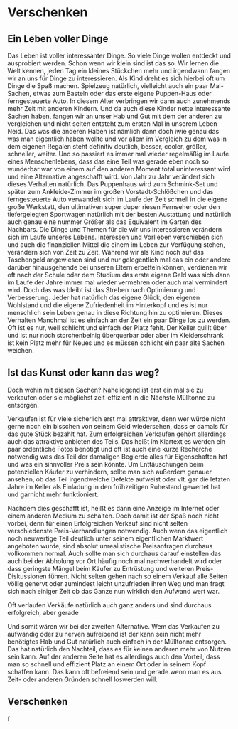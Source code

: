 # Verschenken

## Ein Leben voller Dinge
Das Leben ist voller interessanter Dinge. So viele Dinge wollen entdeckt und ausprobiert werden.
Schon wenn wir klein sind ist das so. Wir lernen die Welt kennen, jeden Tag ein kleines Stückchen mehr und irgendwann fangen wir an uns für Dinge zu interessieren. Als Kind dreht es sich hierbei oft um Dinge die Spaß machen. Spielzeug natürlich, vielleicht auch ein paar Mal-Sachen, etwas zum Basteln oder das erste eigene Puppen-Haus oder ferngesteuerte Auto. In diesem Alter verbringen wir dann auch zunehmends mehr Zeit mit anderen Kindern. Und da auch diese Kinder nette interessante Sachen haben, fangen wir an unser Hab und Gut mit dem der anderen zu vergleichen und nicht selten entsteht zum ersten Mal in unserem Leben Neid. Das was die anderen Haben ist nämlich dann doch iwie genau das was man eigentlich haben wollte und vor allem im Vergleich zu dem was in dem eigenen Regalen steht definitiv deutlich, besser, cooler, größer, schneller, weiter. Und so passiert es immer mal wieder regelmäßig im Laufe eines Menschenlebens, dass das eine Teil was gerade eben noch so wunderbar war von einem auf den anderen Moment total uninteressant wird und eine Alternative angeschafft wird.
Von Jahr zu Jahr verändert sich dieses Verhalten natürlich. Das Puppenhaus wird zum Schmink-Set und später zum Ankleide-Zimmer im großen Vorstadt-Schlößchen und das ferngesteuerte Auto verwandelt sich im Laufe der Zeit schnell in die eigene große Werkstatt, den ultimativen super duper riesen Fernseher oder den tiefergelegten Sportwagen natürlich mit der besten Austattung und natürlich auch genau eine nummer Größer als das Equivalent im Garten des Nachbars.
Die Dinge und Themen für die wir uns interessieren verändern sich im Laufe unseres Lebens. Interessen und Vorlieben verschieben sich und auch die finanziellen Mittel die einem im Leben zur Verfügung stehen, verändern sich von Zeit zu Zeit. Während wir als Kind noch auf das Taschengeld angewiesen sind und nur gelegentlich mal das ein oder andere darüber hinausgehende bei unseren Eltern erbetteln können, verdienen wir oft nach der Schule oder dem Studium das erste eigene Geld was sich dann im Laufe der Jahre immer mal wieder vermehren oder auch mal vermindert wird.
Doch das was bleibt ist das Streben nach Optimierung und Verbesserung. Jeder hat natürlich das eigene Glück, den eigenen Wohlstand und die eigene Zufriedenheit im Hinterkopf und es ist nur menschlich sein Leben genau in diese Richtung hin zu optimieren.
Dieses Verhalten
Manchmal ist es einfach an der Zeit ein paar Dinge los zu werden.
Oft ist es nur, weil schlicht und einfach der Platz fehlt. Der Keller quillt über und ist nur noch storchenbeinig überquerbar oder aber im Kleiderschrank ist kein Platz mehr für Neues und es müssen schlicht ein paar alte Sachen weichen.

## Ist das Kunst oder kann das weg?

Doch wohin mit diesen Sachen? Naheliegend ist erst ein mal sie zu verkaufen oder sie möglichst zeit-effizient in die Nächste Mülltonne zu entsorgen.

Verkaufen ist für viele sicherlich erst mal attraktiver, denn wer würde nicht gerne noch ein bisschen von seinem Geld wiedersehen, dass er damals für das gute Stück bezahlt hat. Zum erfolgreichen Verkaufen gehört allerdings auch das attraktive anbieten des Teils. Das heißt im Klartext es werden ein paar ordentliche Fotos benötigt und oft ist auch eine kurze Recherche notwendig was das Teil der damaligen Begierde alles für Eigenschaften hat und was ein sinnvoller Preis sein könnte. Um Enttäuschungen beim potenziellen Käufer zu verhindern, sollte man sich außerdem genauer ansehen, ob das Teil irgendwelche Defekte aufweist oder vlt. gar die letzten Jahre im Keller als Einladung in den frühzeitigen Ruhestand gewertet hat und garnicht mehr funktioniert.

Nachdem dies geschafft ist, heißt es dann eine Anzeige im Internet oder einem anderen Medium zu schalten. Doch damit ist der Spaß noch nicht vorbei, denn für einen Erfolgreichen Verkauf sind nicht selten verschiedenste Preis-Verhandlungen notwendig. Auch wenn das eigentlich noch neuwertige Teil deutlich unter seinem eigentlichen Marktwert angeboten wurde, sind absolut unrealistische Preisanfragen durchaus vollkommen normal. Auch sollte man sich durchaus darauf einstellen das auch bei der Abholung vor Ort häufig noch mal nachverhandelt wird oder dass geringste Mängel beim Käufer zu Entrüstung und weiteren Preis-Diskussionen führen. Nicht selten gehen nach so einem Verkauf alle Seiten völlig genervt oder zumindest leicht unzufrieden ihren Weg und man fragt sich nach einiger Zeit ob das Ganze nun wirklich den Aufwand wert war.

Oft verlaufen Verkäufe natürlich auch ganz anders und sind durchaus erfolgreich, aber gerade

Und somit wären wir bei der zweiten Alternative. Wem das Verkaufen zu aufwändig oder zu nerven aufreibend ist der kann sein nicht mehr benötigtes Hab und Gut natürlich auch einfach in der Mülltonne entsorgen. Das hat natürlich den Nachteil, dass es für keinen anderen mehr von Nutzen sein kann. Auf der anderen Seite hat es allerdings auch den Vorteil, dass man so schnell und effizient Platz an einem Ort oder in seinem Kopf schaffen kann.
Das kann oft befreiend sein und gerade wenn man es aus Zeit- oder anderen Gründen schnell loswerden will.

## Verschenken
f
